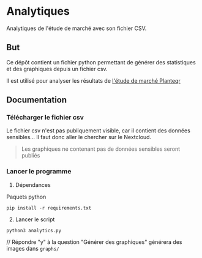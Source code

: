 # Analytiques
Analytiques de l'étude de marché avec son fichier CSV.


## But
Ce dépôt contient un fichier python permettant de générer des statistiques et des graphiques depuis un fichier csv.


Il est utilisé pour analyser les résultats de [l'étude de marché Planteqr](https://opnform.com/forms/la-plante-qr)


## Documentation

### Télécharger le fichier csv

Le fichier csv n'est pas publiquement visible, car il contient des données sensibles... Il faut donc aller le chercher sur le Nextcloud.

> Les graphiques ne contenant pas de données sensibles seront publiés

### Lancer le programme

1. Dépendances

Paquets python
```shell
pip install -r requirements.txt
```

2. Lancer le script

```shell
python3 analytics.py
```

// Répondre "y" à la question "Générer des graphiques" générera des images dans `graphs/`

